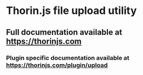 # Thorin.js file upload utility
## Full documentation available at https://thorinjs.com

### Plugin specific documentation available at https://thorinjs.com/plugin/upload